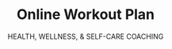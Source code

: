 ---
type: service
slug: workout
image: assets/workout.jpg
title: Online Workout Plan
subtitle: HEALTH, WELLNESS, & SELF-CARE COACHING
summary: >-
    Want to build glutes & show off your curves? I will provide different workout guides that focuses on building muscles & mathces your fitnes level. these workout plans will be tailored based on your goals, your fitness level and your schedule.
---